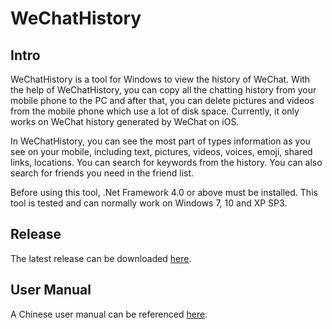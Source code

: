 # WeChatHistory

## Intro

WeChatHistory is a tool for Windows to view the history of WeChat. With the help
of WeChatHistory, you can copy all the chatting history from your mobile phone
to the PC and after that, you can delete pictures and videos from the mobile
phone which use a lot of disk space. Currently, it only works on WeChat history
generated by WeChat on iOS.

In WeChatHistory, you can see the most part of types information as you see on
your mobile, including text, pictures, videos, voices, emoji, shared links,
locations. You can search for keywords from the history. You can also search for
friends you need in the friend list.

Before using this tool, .Net Framework 4.0 or above must be installed. This tool
is tested and can normally work on Windows 7, 10 and XP SP3.

## Release

The latest release can be downloaded
[here](https://github.com/cxun/WeChatHistory/releases/latest).

## User Manual

A Chinese user manual can be referenced
[here](http://www.cnblogs.com/cxun/p/4338643.html).
